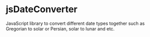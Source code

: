 jsDateConverter
===============

JavaScript library to convert different date types together such as Gregorian to solar or Persian, solar to lunar and etc.
